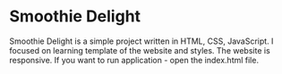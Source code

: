 # Smoothie Delight

Smoothie Delight is a simple project written in HTML, CSS, JavaScript. I focused on learning template of the website and styles. The website is responsive. If you want to run application - open the index.html file.
